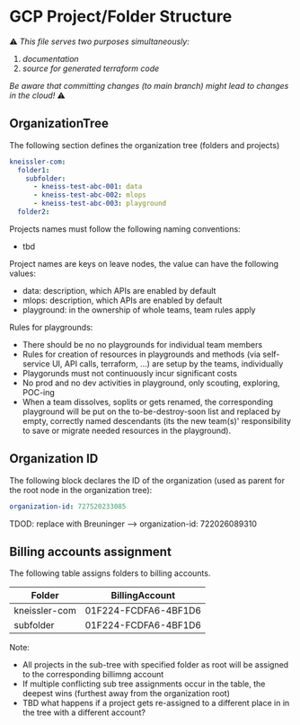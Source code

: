 # GCP Project/Folder Structure #

⚠️
*This file serves two purposes simultaneously:*
 1. *documentation* 
 2. *source for generated terraform code*

*Be aware that committing changes (to main branch) might lead to changes in the cloud!*
⚠️

## OrganizationTree ##

The following section defines the organization tree (folders and projects)

```yaml
kneissler-com:
  folder1:
    subfolder:
      - kneiss-test-abc-001: data
      - kneiss-test-abc-002: mlops
      - kneiss-test-abc-003: playground
  folder2:
```

Projects names must follow the following naming conventions:
- tbd

Project names are keys on leave nodes, the value can have the following values:
- data: description, which APIs are enabled by default
- mlops: description, which APIs are enabled by default
- playground: in the ownership of whole teams, team rules apply

Rules for playgrounds:
- There should be no no playgrounds for individual team members
- Rules for creation of resources in playgrounds and methods (via self-service UI, API calls, terraform, ...) are setup by the teams, individually
- Playgorunds must not continuously incur significant costs
- No prod and no dev activities in playground, only scouting, exploring, POC-ing
- When a team dissolves, soplits or gets renamed, the corresponding playground will be put on the to-be-destroy-soon list and replaced by empty, correctly named descendants (its the new team(s)' responsibility to save or migrate needed resources in the playground).

## Organization ID ##

The following block declares the ID of the organization (used as parent for the root node in the organization tree):

```yaml
organization-id: 727520233085
```

TDOD: replace with Breuninger --> organization-id: 722026089310


## Billing accounts assignment ##

The following table assigns folders to billing accounts.

| Folder        | BillingAccount        |
|---------------|-----------------------|
| kneissler-com | 01F224-FCDFA6-4BF1D6	 |
| subfolder     | 01F224-FCDFA6-4BF1D6  |

Note: 
- All projects in the sub-tree with specified folder as root will be assigned to the corresponding billimng account
- If multiple conflicting sub tree assignments occur in the table, the deepest wins (furthest away from the organization root)
- TBD what happens if a project gets re-assigned to a different place in in the tree with a different account?


